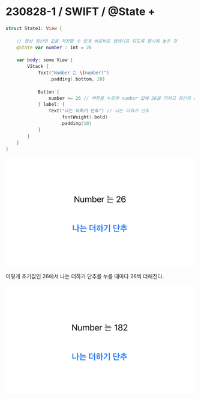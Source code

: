 # 230828-1 / SWIFT / @State +

```swift
struct State1: View {
    
    // 항상 최신의 값을 저장할 수 있게 바로바로 업데이트 되도록 명시해 놓은 것
    @State var number : Int = 26 
    
    var body: some View {
        VStack {
            Text("Number 는 \(number)")
                .padding(.bottom, 20)
            
            Button {
                number += 26 // 버튼을 누르면 number 값에 26을 더하고 최신의 값은 52 저장 후 업데이트 
            } label: {
                Text("나는 더하기 단추") // 나는 더하기 단추
                    .fontWeight(.bold)
                    .padding(10)
            }
        }
    }
}
```

![Alt text](<../사진/스크린샷 2023-08-28 오후 11.25.21.png>)

이렇게 초기값인 26에서 나는 더하기 단추를 누를 때마다 26씩 더해진다. 

![Alt text](<../사진/스크린샷 2023-08-28 오후 11.25.30.png>)
